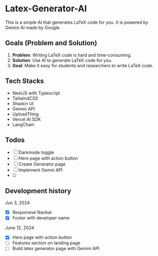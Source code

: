 # Latex-Generator-AI

This is a simple AI that generates LaTeX code for you. It is powered by Gemini AI made by Google.

## Goals (Problem and Solution)

1. **Problem**: Writing LaTeX code is hard and time-consuming.
2. **Solution**: Use AI to generate LaTeX code for you.
3. **Goal**: Make it easy for students and researchers to write LaTeX code.

## Tech Stacks

- NextJS with Typescript
- TailwindCSS
- Shadcn UI
- Gemini API
- UploadThing
- Vercel AI SDK
- LangChain

## Todos

- [ ] Darkmode toggle
- [ ] Hero page with action button
- [ ] Create Generator page
- [ ] Implement Gemni API
- [ ]

## Development history

Jun 3, 2024

- [x] Responsive Navbar
- [x] Footer with developer name

June 12, 2024

- [x] Hero page with action button
- [ ] Features section on landing page
- [ ] Build latex generator page with Gemini API
